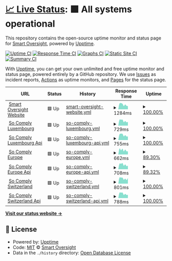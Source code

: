 # [📈 Live Status](https://status.smart-oversight.com): <!--live status--> **🟩 All systems operational**

This repository contains the open-source uptime monitor and status page for [Smart Oversight](https://www.smart-oversight.com), powered by [Upptime](https://github.com/upptime/upptime).

[![Uptime CI](https://github.com/smart-oversight/smartoversight-status/workflows/Uptime%20CI/badge.svg)](https://github.com/smart-oversight/smartoversight-status/actions?query=workflow%3A%22Uptime+CI%22)
[![Response Time CI](https://github.com/smart-oversight/smartoversight-status/workflows/Response%20Time%20CI/badge.svg)](https://github.com/smart-oversight/smartoversight-status/actions?query=workflow%3A%22Response+Time+CI%22)
[![Graphs CI](https://github.com/smart-oversight/smartoversight-status/workflows/Graphs%20CI/badge.svg)](https://github.com/smart-oversight/smartoversight-status/actions?query=workflow%3A%22Graphs+CI%22)
[![Static Site CI](https://github.com/smart-oversight/smartoversight-status/workflows/Static%20Site%20CI/badge.svg)](https://github.com/smart-oversight/smartoversight-status/actions?query=workflow%3A%22Static+Site+CI%22)
[![Summary CI](https://github.com/smart-oversight/smartoversight-status/workflows/Summary%20CI/badge.svg)](https://github.com/smart-oversight/smartoversight-status/actions?query=workflow%3A%22Summary+CI%22)

With [Upptime](https://upptime.js.org), you can get your own unlimited and free uptime monitor and status page, powered entirely by a GitHub repository. We use [Issues](https://github.com/smart-oversight/smartoversight-status/issues) as incident reports, [Actions](https://github.com/smart-oversight/smartoversight-status/actions) as uptime monitors, and [Pages](https://status.smart-oversight.com) for the status page.

<!--start: status pages-->
<!-- This summary is generated by Upptime (https://github.com/upptime/upptime) -->
<!-- Do not edit this manually, your changes will be overwritten -->
<!-- prettier-ignore -->
| URL | Status | History | Response Time | Uptime |
| --- | ------ | ------- | ------------- | ------ |
| <img alt="" src="https://icons.duckduckgo.com/ip3/www.smart-oversight.com.ico" height="13"> [Smart Oversight Website](https://www.smart-oversight.com/) | 🟩 Up | [smart-oversight-website.yml](https://github.com/smart-oversight/smartoversight-status/commits/HEAD/history/smart-oversight-website.yml) | <details><summary><img alt="Response time graph" src="./graphs/smart-oversight-website/response-time-week.png" height="20"> 1284ms</summary><br><a href="https://status.smart-oversight.com/history/smart-oversight-website"><img alt="Response time 1429" src="https://img.shields.io/endpoint?url=https%3A%2F%2Fraw.githubusercontent.com%2Fsmart-oversight%2Fsmartoversight-status%2FHEAD%2Fapi%2Fsmart-oversight-website%2Fresponse-time.json"></a><br><a href="https://status.smart-oversight.com/history/smart-oversight-website"><img alt="24-hour response time 892" src="https://img.shields.io/endpoint?url=https%3A%2F%2Fraw.githubusercontent.com%2Fsmart-oversight%2Fsmartoversight-status%2FHEAD%2Fapi%2Fsmart-oversight-website%2Fresponse-time-day.json"></a><br><a href="https://status.smart-oversight.com/history/smart-oversight-website"><img alt="7-day response time 1284" src="https://img.shields.io/endpoint?url=https%3A%2F%2Fraw.githubusercontent.com%2Fsmart-oversight%2Fsmartoversight-status%2FHEAD%2Fapi%2Fsmart-oversight-website%2Fresponse-time-week.json"></a><br><a href="https://status.smart-oversight.com/history/smart-oversight-website"><img alt="30-day response time 1298" src="https://img.shields.io/endpoint?url=https%3A%2F%2Fraw.githubusercontent.com%2Fsmart-oversight%2Fsmartoversight-status%2FHEAD%2Fapi%2Fsmart-oversight-website%2Fresponse-time-month.json"></a><br><a href="https://status.smart-oversight.com/history/smart-oversight-website"><img alt="1-year response time 1429" src="https://img.shields.io/endpoint?url=https%3A%2F%2Fraw.githubusercontent.com%2Fsmart-oversight%2Fsmartoversight-status%2FHEAD%2Fapi%2Fsmart-oversight-website%2Fresponse-time-year.json"></a></details> | <details><summary><a href="https://status.smart-oversight.com/history/smart-oversight-website">100.00%</a></summary><a href="https://status.smart-oversight.com/history/smart-oversight-website"><img alt="All-time uptime 99.99%" src="https://img.shields.io/endpoint?url=https%3A%2F%2Fraw.githubusercontent.com%2Fsmart-oversight%2Fsmartoversight-status%2FHEAD%2Fapi%2Fsmart-oversight-website%2Fuptime.json"></a><br><a href="https://status.smart-oversight.com/history/smart-oversight-website"><img alt="24-hour uptime 100.00%" src="https://img.shields.io/endpoint?url=https%3A%2F%2Fraw.githubusercontent.com%2Fsmart-oversight%2Fsmartoversight-status%2FHEAD%2Fapi%2Fsmart-oversight-website%2Fuptime-day.json"></a><br><a href="https://status.smart-oversight.com/history/smart-oversight-website"><img alt="7-day uptime 100.00%" src="https://img.shields.io/endpoint?url=https%3A%2F%2Fraw.githubusercontent.com%2Fsmart-oversight%2Fsmartoversight-status%2FHEAD%2Fapi%2Fsmart-oversight-website%2Fuptime-week.json"></a><br><a href="https://status.smart-oversight.com/history/smart-oversight-website"><img alt="30-day uptime 100.00%" src="https://img.shields.io/endpoint?url=https%3A%2F%2Fraw.githubusercontent.com%2Fsmart-oversight%2Fsmartoversight-status%2FHEAD%2Fapi%2Fsmart-oversight-website%2Fuptime-month.json"></a><br><a href="https://status.smart-oversight.com/history/smart-oversight-website"><img alt="1-year uptime 99.99%" src="https://img.shields.io/endpoint?url=https%3A%2F%2Fraw.githubusercontent.com%2Fsmart-oversight%2Fsmartoversight-status%2FHEAD%2Fapi%2Fsmart-oversight-website%2Fuptime-year.json"></a></details>
| <img alt="" src="https://icons.duckduckgo.com/ip3/app-lux.so-comply.com.ico" height="13"> [So Comply Luxembourg](https://app-lux.so-comply.com/) | 🟩 Up | [so-comply-luxembourg.yml](https://github.com/smart-oversight/smartoversight-status/commits/HEAD/history/so-comply-luxembourg.yml) | <details><summary><img alt="Response time graph" src="./graphs/so-comply-luxembourg/response-time-week.png" height="20"> 729ms</summary><br><a href="https://status.smart-oversight.com/history/so-comply-luxembourg"><img alt="Response time 693" src="https://img.shields.io/endpoint?url=https%3A%2F%2Fraw.githubusercontent.com%2Fsmart-oversight%2Fsmartoversight-status%2FHEAD%2Fapi%2Fso-comply-luxembourg%2Fresponse-time.json"></a><br><a href="https://status.smart-oversight.com/history/so-comply-luxembourg"><img alt="24-hour response time 580" src="https://img.shields.io/endpoint?url=https%3A%2F%2Fraw.githubusercontent.com%2Fsmart-oversight%2Fsmartoversight-status%2FHEAD%2Fapi%2Fso-comply-luxembourg%2Fresponse-time-day.json"></a><br><a href="https://status.smart-oversight.com/history/so-comply-luxembourg"><img alt="7-day response time 729" src="https://img.shields.io/endpoint?url=https%3A%2F%2Fraw.githubusercontent.com%2Fsmart-oversight%2Fsmartoversight-status%2FHEAD%2Fapi%2Fso-comply-luxembourg%2Fresponse-time-week.json"></a><br><a href="https://status.smart-oversight.com/history/so-comply-luxembourg"><img alt="30-day response time 711" src="https://img.shields.io/endpoint?url=https%3A%2F%2Fraw.githubusercontent.com%2Fsmart-oversight%2Fsmartoversight-status%2FHEAD%2Fapi%2Fso-comply-luxembourg%2Fresponse-time-month.json"></a><br><a href="https://status.smart-oversight.com/history/so-comply-luxembourg"><img alt="1-year response time 693" src="https://img.shields.io/endpoint?url=https%3A%2F%2Fraw.githubusercontent.com%2Fsmart-oversight%2Fsmartoversight-status%2FHEAD%2Fapi%2Fso-comply-luxembourg%2Fresponse-time-year.json"></a></details> | <details><summary><a href="https://status.smart-oversight.com/history/so-comply-luxembourg">100.00%</a></summary><a href="https://status.smart-oversight.com/history/so-comply-luxembourg"><img alt="All-time uptime 99.97%" src="https://img.shields.io/endpoint?url=https%3A%2F%2Fraw.githubusercontent.com%2Fsmart-oversight%2Fsmartoversight-status%2FHEAD%2Fapi%2Fso-comply-luxembourg%2Fuptime.json"></a><br><a href="https://status.smart-oversight.com/history/so-comply-luxembourg"><img alt="24-hour uptime 100.00%" src="https://img.shields.io/endpoint?url=https%3A%2F%2Fraw.githubusercontent.com%2Fsmart-oversight%2Fsmartoversight-status%2FHEAD%2Fapi%2Fso-comply-luxembourg%2Fuptime-day.json"></a><br><a href="https://status.smart-oversight.com/history/so-comply-luxembourg"><img alt="7-day uptime 100.00%" src="https://img.shields.io/endpoint?url=https%3A%2F%2Fraw.githubusercontent.com%2Fsmart-oversight%2Fsmartoversight-status%2FHEAD%2Fapi%2Fso-comply-luxembourg%2Fuptime-week.json"></a><br><a href="https://status.smart-oversight.com/history/so-comply-luxembourg"><img alt="30-day uptime 100.00%" src="https://img.shields.io/endpoint?url=https%3A%2F%2Fraw.githubusercontent.com%2Fsmart-oversight%2Fsmartoversight-status%2FHEAD%2Fapi%2Fso-comply-luxembourg%2Fuptime-month.json"></a><br><a href="https://status.smart-oversight.com/history/so-comply-luxembourg"><img alt="1-year uptime 99.97%" src="https://img.shields.io/endpoint?url=https%3A%2F%2Fraw.githubusercontent.com%2Fsmart-oversight%2Fsmartoversight-status%2FHEAD%2Fapi%2Fso-comply-luxembourg%2Fuptime-year.json"></a></details>
| <img alt="" src="https://icons.duckduckgo.com/ip3/api-lux.so-comply.com.ico" height="13"> [So Comply Luxembourg Api](https://api-lux.so-comply.com/v1/health-check) | 🟩 Up | [so-comply-luxembourg-api.yml](https://github.com/smart-oversight/smartoversight-status/commits/HEAD/history/so-comply-luxembourg-api.yml) | <details><summary><img alt="Response time graph" src="./graphs/so-comply-luxembourg-api/response-time-week.png" height="20"> 755ms</summary><br><a href="https://status.smart-oversight.com/history/so-comply-luxembourg-api"><img alt="Response time 778" src="https://img.shields.io/endpoint?url=https%3A%2F%2Fraw.githubusercontent.com%2Fsmart-oversight%2Fsmartoversight-status%2FHEAD%2Fapi%2Fso-comply-luxembourg-api%2Fresponse-time.json"></a><br><a href="https://status.smart-oversight.com/history/so-comply-luxembourg-api"><img alt="24-hour response time 561" src="https://img.shields.io/endpoint?url=https%3A%2F%2Fraw.githubusercontent.com%2Fsmart-oversight%2Fsmartoversight-status%2FHEAD%2Fapi%2Fso-comply-luxembourg-api%2Fresponse-time-day.json"></a><br><a href="https://status.smart-oversight.com/history/so-comply-luxembourg-api"><img alt="7-day response time 755" src="https://img.shields.io/endpoint?url=https%3A%2F%2Fraw.githubusercontent.com%2Fsmart-oversight%2Fsmartoversight-status%2FHEAD%2Fapi%2Fso-comply-luxembourg-api%2Fresponse-time-week.json"></a><br><a href="https://status.smart-oversight.com/history/so-comply-luxembourg-api"><img alt="30-day response time 749" src="https://img.shields.io/endpoint?url=https%3A%2F%2Fraw.githubusercontent.com%2Fsmart-oversight%2Fsmartoversight-status%2FHEAD%2Fapi%2Fso-comply-luxembourg-api%2Fresponse-time-month.json"></a><br><a href="https://status.smart-oversight.com/history/so-comply-luxembourg-api"><img alt="1-year response time 778" src="https://img.shields.io/endpoint?url=https%3A%2F%2Fraw.githubusercontent.com%2Fsmart-oversight%2Fsmartoversight-status%2FHEAD%2Fapi%2Fso-comply-luxembourg-api%2Fresponse-time-year.json"></a></details> | <details><summary><a href="https://status.smart-oversight.com/history/so-comply-luxembourg-api">100.00%</a></summary><a href="https://status.smart-oversight.com/history/so-comply-luxembourg-api"><img alt="All-time uptime 99.97%" src="https://img.shields.io/endpoint?url=https%3A%2F%2Fraw.githubusercontent.com%2Fsmart-oversight%2Fsmartoversight-status%2FHEAD%2Fapi%2Fso-comply-luxembourg-api%2Fuptime.json"></a><br><a href="https://status.smart-oversight.com/history/so-comply-luxembourg-api"><img alt="24-hour uptime 100.00%" src="https://img.shields.io/endpoint?url=https%3A%2F%2Fraw.githubusercontent.com%2Fsmart-oversight%2Fsmartoversight-status%2FHEAD%2Fapi%2Fso-comply-luxembourg-api%2Fuptime-day.json"></a><br><a href="https://status.smart-oversight.com/history/so-comply-luxembourg-api"><img alt="7-day uptime 100.00%" src="https://img.shields.io/endpoint?url=https%3A%2F%2Fraw.githubusercontent.com%2Fsmart-oversight%2Fsmartoversight-status%2FHEAD%2Fapi%2Fso-comply-luxembourg-api%2Fuptime-week.json"></a><br><a href="https://status.smart-oversight.com/history/so-comply-luxembourg-api"><img alt="30-day uptime 100.00%" src="https://img.shields.io/endpoint?url=https%3A%2F%2Fraw.githubusercontent.com%2Fsmart-oversight%2Fsmartoversight-status%2FHEAD%2Fapi%2Fso-comply-luxembourg-api%2Fuptime-month.json"></a><br><a href="https://status.smart-oversight.com/history/so-comply-luxembourg-api"><img alt="1-year uptime 99.97%" src="https://img.shields.io/endpoint?url=https%3A%2F%2Fraw.githubusercontent.com%2Fsmart-oversight%2Fsmartoversight-status%2FHEAD%2Fapi%2Fso-comply-luxembourg-api%2Fuptime-year.json"></a></details>
| <img alt="" src="https://icons.duckduckgo.com/ip3/app.so-comply.com.ico" height="13"> [So Comply Europe](https://app.so-comply.com/) | 🟩 Up | [so-comply-europe.yml](https://github.com/smart-oversight/smartoversight-status/commits/HEAD/history/so-comply-europe.yml) | <details><summary><img alt="Response time graph" src="./graphs/so-comply-europe/response-time-week.png" height="20"> 662ms</summary><br><a href="https://status.smart-oversight.com/history/so-comply-europe"><img alt="Response time 639" src="https://img.shields.io/endpoint?url=https%3A%2F%2Fraw.githubusercontent.com%2Fsmart-oversight%2Fsmartoversight-status%2FHEAD%2Fapi%2Fso-comply-europe%2Fresponse-time.json"></a><br><a href="https://status.smart-oversight.com/history/so-comply-europe"><img alt="24-hour response time 485" src="https://img.shields.io/endpoint?url=https%3A%2F%2Fraw.githubusercontent.com%2Fsmart-oversight%2Fsmartoversight-status%2FHEAD%2Fapi%2Fso-comply-europe%2Fresponse-time-day.json"></a><br><a href="https://status.smart-oversight.com/history/so-comply-europe"><img alt="7-day response time 662" src="https://img.shields.io/endpoint?url=https%3A%2F%2Fraw.githubusercontent.com%2Fsmart-oversight%2Fsmartoversight-status%2FHEAD%2Fapi%2Fso-comply-europe%2Fresponse-time-week.json"></a><br><a href="https://status.smart-oversight.com/history/so-comply-europe"><img alt="30-day response time 666" src="https://img.shields.io/endpoint?url=https%3A%2F%2Fraw.githubusercontent.com%2Fsmart-oversight%2Fsmartoversight-status%2FHEAD%2Fapi%2Fso-comply-europe%2Fresponse-time-month.json"></a><br><a href="https://status.smart-oversight.com/history/so-comply-europe"><img alt="1-year response time 639" src="https://img.shields.io/endpoint?url=https%3A%2F%2Fraw.githubusercontent.com%2Fsmart-oversight%2Fsmartoversight-status%2FHEAD%2Fapi%2Fso-comply-europe%2Fresponse-time-year.json"></a></details> | <details><summary><a href="https://status.smart-oversight.com/history/so-comply-europe">89.30%</a></summary><a href="https://status.smart-oversight.com/history/so-comply-europe"><img alt="All-time uptime 99.61%" src="https://img.shields.io/endpoint?url=https%3A%2F%2Fraw.githubusercontent.com%2Fsmart-oversight%2Fsmartoversight-status%2FHEAD%2Fapi%2Fso-comply-europe%2Fuptime.json"></a><br><a href="https://status.smart-oversight.com/history/so-comply-europe"><img alt="24-hour uptime 100.00%" src="https://img.shields.io/endpoint?url=https%3A%2F%2Fraw.githubusercontent.com%2Fsmart-oversight%2Fsmartoversight-status%2FHEAD%2Fapi%2Fso-comply-europe%2Fuptime-day.json"></a><br><a href="https://status.smart-oversight.com/history/so-comply-europe"><img alt="7-day uptime 89.30%" src="https://img.shields.io/endpoint?url=https%3A%2F%2Fraw.githubusercontent.com%2Fsmart-oversight%2Fsmartoversight-status%2FHEAD%2Fapi%2Fso-comply-europe%2Fuptime-week.json"></a><br><a href="https://status.smart-oversight.com/history/so-comply-europe"><img alt="30-day uptime 97.54%" src="https://img.shields.io/endpoint?url=https%3A%2F%2Fraw.githubusercontent.com%2Fsmart-oversight%2Fsmartoversight-status%2FHEAD%2Fapi%2Fso-comply-europe%2Fuptime-month.json"></a><br><a href="https://status.smart-oversight.com/history/so-comply-europe"><img alt="1-year uptime 99.61%" src="https://img.shields.io/endpoint?url=https%3A%2F%2Fraw.githubusercontent.com%2Fsmart-oversight%2Fsmartoversight-status%2FHEAD%2Fapi%2Fso-comply-europe%2Fuptime-year.json"></a></details>
| <img alt="" src="https://icons.duckduckgo.com/ip3/api.so-comply.com.ico" height="13"> [So Comply Europe Api](https://api.so-comply.com/v1/health-check) | 🟩 Up | [so-comply-europe-api.yml](https://github.com/smart-oversight/smartoversight-status/commits/HEAD/history/so-comply-europe-api.yml) | <details><summary><img alt="Response time graph" src="./graphs/so-comply-europe-api/response-time-week.png" height="20"> 708ms</summary><br><a href="https://status.smart-oversight.com/history/so-comply-europe-api"><img alt="Response time 674" src="https://img.shields.io/endpoint?url=https%3A%2F%2Fraw.githubusercontent.com%2Fsmart-oversight%2Fsmartoversight-status%2FHEAD%2Fapi%2Fso-comply-europe-api%2Fresponse-time.json"></a><br><a href="https://status.smart-oversight.com/history/so-comply-europe-api"><img alt="24-hour response time 548" src="https://img.shields.io/endpoint?url=https%3A%2F%2Fraw.githubusercontent.com%2Fsmart-oversight%2Fsmartoversight-status%2FHEAD%2Fapi%2Fso-comply-europe-api%2Fresponse-time-day.json"></a><br><a href="https://status.smart-oversight.com/history/so-comply-europe-api"><img alt="7-day response time 708" src="https://img.shields.io/endpoint?url=https%3A%2F%2Fraw.githubusercontent.com%2Fsmart-oversight%2Fsmartoversight-status%2FHEAD%2Fapi%2Fso-comply-europe-api%2Fresponse-time-week.json"></a><br><a href="https://status.smart-oversight.com/history/so-comply-europe-api"><img alt="30-day response time 694" src="https://img.shields.io/endpoint?url=https%3A%2F%2Fraw.githubusercontent.com%2Fsmart-oversight%2Fsmartoversight-status%2FHEAD%2Fapi%2Fso-comply-europe-api%2Fresponse-time-month.json"></a><br><a href="https://status.smart-oversight.com/history/so-comply-europe-api"><img alt="1-year response time 674" src="https://img.shields.io/endpoint?url=https%3A%2F%2Fraw.githubusercontent.com%2Fsmart-oversight%2Fsmartoversight-status%2FHEAD%2Fapi%2Fso-comply-europe-api%2Fresponse-time-year.json"></a></details> | <details><summary><a href="https://status.smart-oversight.com/history/so-comply-europe-api">89.32%</a></summary><a href="https://status.smart-oversight.com/history/so-comply-europe-api"><img alt="All-time uptime 99.62%" src="https://img.shields.io/endpoint?url=https%3A%2F%2Fraw.githubusercontent.com%2Fsmart-oversight%2Fsmartoversight-status%2FHEAD%2Fapi%2Fso-comply-europe-api%2Fuptime.json"></a><br><a href="https://status.smart-oversight.com/history/so-comply-europe-api"><img alt="24-hour uptime 100.00%" src="https://img.shields.io/endpoint?url=https%3A%2F%2Fraw.githubusercontent.com%2Fsmart-oversight%2Fsmartoversight-status%2FHEAD%2Fapi%2Fso-comply-europe-api%2Fuptime-day.json"></a><br><a href="https://status.smart-oversight.com/history/so-comply-europe-api"><img alt="7-day uptime 89.32%" src="https://img.shields.io/endpoint?url=https%3A%2F%2Fraw.githubusercontent.com%2Fsmart-oversight%2Fsmartoversight-status%2FHEAD%2Fapi%2Fso-comply-europe-api%2Fuptime-week.json"></a><br><a href="https://status.smart-oversight.com/history/so-comply-europe-api"><img alt="30-day uptime 97.54%" src="https://img.shields.io/endpoint?url=https%3A%2F%2Fraw.githubusercontent.com%2Fsmart-oversight%2Fsmartoversight-status%2FHEAD%2Fapi%2Fso-comply-europe-api%2Fuptime-month.json"></a><br><a href="https://status.smart-oversight.com/history/so-comply-europe-api"><img alt="1-year uptime 99.62%" src="https://img.shields.io/endpoint?url=https%3A%2F%2Fraw.githubusercontent.com%2Fsmart-oversight%2Fsmartoversight-status%2FHEAD%2Fapi%2Fso-comply-europe-api%2Fuptime-year.json"></a></details>
| <img alt="" src="https://icons.duckduckgo.com/ip3/app-swiss.so-comply.com.ico" height="13"> [So Comply Switzerland](https://app-swiss.so-comply.com/) | 🟩 Up | [so-comply-switzerland.yml](https://github.com/smart-oversight/smartoversight-status/commits/HEAD/history/so-comply-switzerland.yml) | <details><summary><img alt="Response time graph" src="./graphs/so-comply-switzerland/response-time-week.png" height="20"> 801ms</summary><br><a href="https://status.smart-oversight.com/history/so-comply-switzerland"><img alt="Response time 707" src="https://img.shields.io/endpoint?url=https%3A%2F%2Fraw.githubusercontent.com%2Fsmart-oversight%2Fsmartoversight-status%2FHEAD%2Fapi%2Fso-comply-switzerland%2Fresponse-time.json"></a><br><a href="https://status.smart-oversight.com/history/so-comply-switzerland"><img alt="24-hour response time 856" src="https://img.shields.io/endpoint?url=https%3A%2F%2Fraw.githubusercontent.com%2Fsmart-oversight%2Fsmartoversight-status%2FHEAD%2Fapi%2Fso-comply-switzerland%2Fresponse-time-day.json"></a><br><a href="https://status.smart-oversight.com/history/so-comply-switzerland"><img alt="7-day response time 801" src="https://img.shields.io/endpoint?url=https%3A%2F%2Fraw.githubusercontent.com%2Fsmart-oversight%2Fsmartoversight-status%2FHEAD%2Fapi%2Fso-comply-switzerland%2Fresponse-time-week.json"></a><br><a href="https://status.smart-oversight.com/history/so-comply-switzerland"><img alt="30-day response time 732" src="https://img.shields.io/endpoint?url=https%3A%2F%2Fraw.githubusercontent.com%2Fsmart-oversight%2Fsmartoversight-status%2FHEAD%2Fapi%2Fso-comply-switzerland%2Fresponse-time-month.json"></a><br><a href="https://status.smart-oversight.com/history/so-comply-switzerland"><img alt="1-year response time 707" src="https://img.shields.io/endpoint?url=https%3A%2F%2Fraw.githubusercontent.com%2Fsmart-oversight%2Fsmartoversight-status%2FHEAD%2Fapi%2Fso-comply-switzerland%2Fresponse-time-year.json"></a></details> | <details><summary><a href="https://status.smart-oversight.com/history/so-comply-switzerland">100.00%</a></summary><a href="https://status.smart-oversight.com/history/so-comply-switzerland"><img alt="All-time uptime 99.51%" src="https://img.shields.io/endpoint?url=https%3A%2F%2Fraw.githubusercontent.com%2Fsmart-oversight%2Fsmartoversight-status%2FHEAD%2Fapi%2Fso-comply-switzerland%2Fuptime.json"></a><br><a href="https://status.smart-oversight.com/history/so-comply-switzerland"><img alt="24-hour uptime 100.00%" src="https://img.shields.io/endpoint?url=https%3A%2F%2Fraw.githubusercontent.com%2Fsmart-oversight%2Fsmartoversight-status%2FHEAD%2Fapi%2Fso-comply-switzerland%2Fuptime-day.json"></a><br><a href="https://status.smart-oversight.com/history/so-comply-switzerland"><img alt="7-day uptime 100.00%" src="https://img.shields.io/endpoint?url=https%3A%2F%2Fraw.githubusercontent.com%2Fsmart-oversight%2Fsmartoversight-status%2FHEAD%2Fapi%2Fso-comply-switzerland%2Fuptime-week.json"></a><br><a href="https://status.smart-oversight.com/history/so-comply-switzerland"><img alt="30-day uptime 100.00%" src="https://img.shields.io/endpoint?url=https%3A%2F%2Fraw.githubusercontent.com%2Fsmart-oversight%2Fsmartoversight-status%2FHEAD%2Fapi%2Fso-comply-switzerland%2Fuptime-month.json"></a><br><a href="https://status.smart-oversight.com/history/so-comply-switzerland"><img alt="1-year uptime 99.51%" src="https://img.shields.io/endpoint?url=https%3A%2F%2Fraw.githubusercontent.com%2Fsmart-oversight%2Fsmartoversight-status%2FHEAD%2Fapi%2Fso-comply-switzerland%2Fuptime-year.json"></a></details>
| <img alt="" src="https://icons.duckduckgo.com/ip3/api-swiss.so-comply.com.ico" height="13"> [So Comply Switzerland Api](https://api-swiss.so-comply.com/v1/health-check) | 🟩 Up | [so-comply-switzerland-api.yml](https://github.com/smart-oversight/smartoversight-status/commits/HEAD/history/so-comply-switzerland-api.yml) | <details><summary><img alt="Response time graph" src="./graphs/so-comply-switzerland-api/response-time-week.png" height="20"> 788ms</summary><br><a href="https://status.smart-oversight.com/history/so-comply-switzerland-api"><img alt="Response time 743" src="https://img.shields.io/endpoint?url=https%3A%2F%2Fraw.githubusercontent.com%2Fsmart-oversight%2Fsmartoversight-status%2FHEAD%2Fapi%2Fso-comply-switzerland-api%2Fresponse-time.json"></a><br><a href="https://status.smart-oversight.com/history/so-comply-switzerland-api"><img alt="24-hour response time 600" src="https://img.shields.io/endpoint?url=https%3A%2F%2Fraw.githubusercontent.com%2Fsmart-oversight%2Fsmartoversight-status%2FHEAD%2Fapi%2Fso-comply-switzerland-api%2Fresponse-time-day.json"></a><br><a href="https://status.smart-oversight.com/history/so-comply-switzerland-api"><img alt="7-day response time 788" src="https://img.shields.io/endpoint?url=https%3A%2F%2Fraw.githubusercontent.com%2Fsmart-oversight%2Fsmartoversight-status%2FHEAD%2Fapi%2Fso-comply-switzerland-api%2Fresponse-time-week.json"></a><br><a href="https://status.smart-oversight.com/history/so-comply-switzerland-api"><img alt="30-day response time 775" src="https://img.shields.io/endpoint?url=https%3A%2F%2Fraw.githubusercontent.com%2Fsmart-oversight%2Fsmartoversight-status%2FHEAD%2Fapi%2Fso-comply-switzerland-api%2Fresponse-time-month.json"></a><br><a href="https://status.smart-oversight.com/history/so-comply-switzerland-api"><img alt="1-year response time 743" src="https://img.shields.io/endpoint?url=https%3A%2F%2Fraw.githubusercontent.com%2Fsmart-oversight%2Fsmartoversight-status%2FHEAD%2Fapi%2Fso-comply-switzerland-api%2Fresponse-time-year.json"></a></details> | <details><summary><a href="https://status.smart-oversight.com/history/so-comply-switzerland-api">100.00%</a></summary><a href="https://status.smart-oversight.com/history/so-comply-switzerland-api"><img alt="All-time uptime 99.50%" src="https://img.shields.io/endpoint?url=https%3A%2F%2Fraw.githubusercontent.com%2Fsmart-oversight%2Fsmartoversight-status%2FHEAD%2Fapi%2Fso-comply-switzerland-api%2Fuptime.json"></a><br><a href="https://status.smart-oversight.com/history/so-comply-switzerland-api"><img alt="24-hour uptime 100.00%" src="https://img.shields.io/endpoint?url=https%3A%2F%2Fraw.githubusercontent.com%2Fsmart-oversight%2Fsmartoversight-status%2FHEAD%2Fapi%2Fso-comply-switzerland-api%2Fuptime-day.json"></a><br><a href="https://status.smart-oversight.com/history/so-comply-switzerland-api"><img alt="7-day uptime 100.00%" src="https://img.shields.io/endpoint?url=https%3A%2F%2Fraw.githubusercontent.com%2Fsmart-oversight%2Fsmartoversight-status%2FHEAD%2Fapi%2Fso-comply-switzerland-api%2Fuptime-week.json"></a><br><a href="https://status.smart-oversight.com/history/so-comply-switzerland-api"><img alt="30-day uptime 100.00%" src="https://img.shields.io/endpoint?url=https%3A%2F%2Fraw.githubusercontent.com%2Fsmart-oversight%2Fsmartoversight-status%2FHEAD%2Fapi%2Fso-comply-switzerland-api%2Fuptime-month.json"></a><br><a href="https://status.smart-oversight.com/history/so-comply-switzerland-api"><img alt="1-year uptime 99.50%" src="https://img.shields.io/endpoint?url=https%3A%2F%2Fraw.githubusercontent.com%2Fsmart-oversight%2Fsmartoversight-status%2FHEAD%2Fapi%2Fso-comply-switzerland-api%2Fuptime-year.json"></a></details>

<!--end: status pages-->

[**Visit our status website →**](https://status.smart-oversight.com)

## 📄 License

- Powered by: [Upptime](https://github.com/upptime/upptime)
- Code: [MIT](./LICENSE) © [Smart Oversight](https://www.smart-oversight.com)
- Data in the `./history` directory: [Open Database License](https://opendatacommons.org/licenses/odbl/1-0/)

